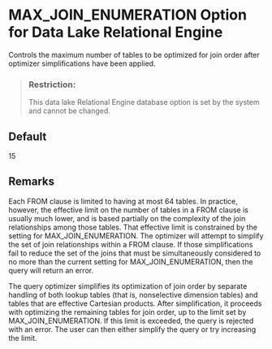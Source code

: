 <!-- loioa63eeb7884f210158f16b0a316e7e5e1 -->

# MAX\_JOIN\_ENUMERATION Option for Data Lake Relational Engine

Controls the maximum number of tables to be optimized for join order after optimizer simplifications have been applied.



> ### Restriction:  
> This data lake Relational Engine database option is set by the system and cannot be changed.



<a name="loioa63eeb7884f210158f16b0a316e7e5e1__iq_refso_747"/>

## Default

15



<a name="loioa63eeb7884f210158f16b0a316e7e5e1__iq_refso_749"/>

## Remarks

Each FROM clause is limited to having at most 64 tables. In practice, however, the effective limit on the number of tables in a FROM clause is usually much lower, and is based partially on the complexity of the join relationships among those tables. That effective limit is constrained by the setting for MAX\_JOIN\_ENUMERATION. The optimizer will attempt to simplify the set of join relationships within a FROM clause. If those simplifications fail to reduce the set of the joins that must be simultaneously considered to no more than the current setting for MAX\_JOIN\_ENUMERATION, then the query will return an error.

The query optimizer simplifies its optimization of join order by separate handling of both lookup tables \(that is, nonselective dimension tables\) and tables that are effective Cartesian products. After simplification, it proceeds with optimizing the remaining tables for join order, up to the limit set by MAX\_JOIN\_ENUMERATION. If this limit is exceeded, the query is rejected with an error. The user can then either simplify the query or try increasing the limit.

